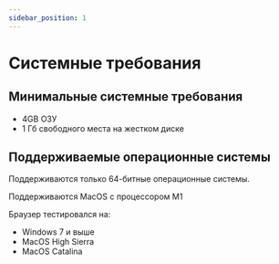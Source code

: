 ```yaml
---
sidebar_position: 1
---
```


# Системные требования

## Минимальные системные требования

- 4GB ОЗУ
- 1 Гб свободного места на жестком диске

## Поддерживаемые операционные системы
Поддерживаются только 64-битные операционные системы.

Поддерживаются MacOS с процессором M1

Браузер тестировался на:

- Windows 7 и выше
- MacOS High Sierra
- MacOS Catalina